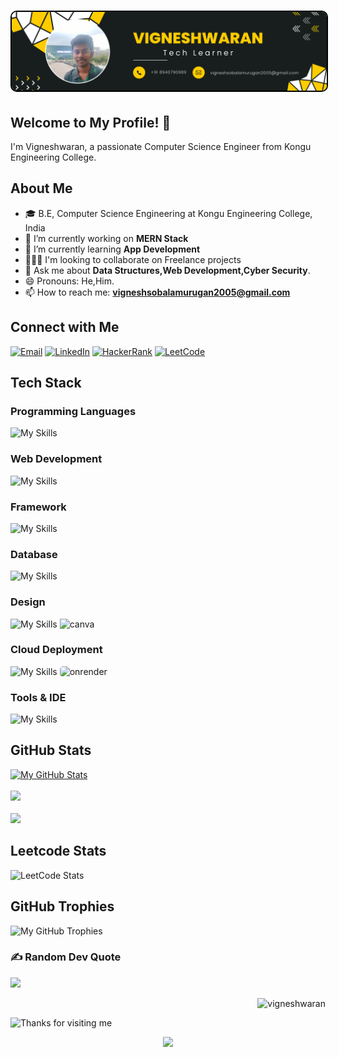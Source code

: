 <h1 align="center">
  <img src="https://github.com/vigneshwaranbalamurugan/vigneshwaranbalamurugan/blob/main/Giithub%20Info.svg" alt="Vigneshwaran" style="border-radius: 10px; border: 2px solid #000;"  />
</h1>


## Welcome to My Profile! 👋 

I'm Vigneshwaran, a passionate Computer Science Engineer from Kongu Engineering College.

## About Me
- 🎓 B.E, Computer Science Engineering at Kongu Engineering College, India
- 🌱 I’m currently working on <b>MERN Stack</b>
- 🔭 I’m currently learning <b>App Development</b><br>
- 🧑‍🤝‍🧑 I'm looking to collaborate on Freelance projects
- 💬 Ask me about <b>Data Structures,Web Development,Cyber Security</b>.
- 😄 Pronouns: He,Him.
- 📫 How to reach me: **vigneshsobalamurugan2005@gmail.com**
<!--- 👯 I’m looking to collaborate on [Open Source Projects or Areas of Interest].
- 🤔 I’m looking for help with [Something you need help with].
<!--- ⚡ Fun fact: [Interesting Fun Fact about Yourself].-->

## Connect with Me 
  
[![Email](https://img.shields.io/badge/Email-Me-informational?style=for-the-badge&logo=protonmail&logoColor=white)](mailto:vigneshwaranb.22cse@kongu.edu)
[![LinkedIn](https://img.shields.io/badge/LinkedIn-Profile-informational?style=for-the-badge&logo=linkedin&logoColor=white)](https://www.linkedin.com/in/vignesh-waran-bala/)
[![HackerRank](https://img.shields.io/badge/HackerRank-Profile-success?style=for-the-badge&logo=hackerrank&logoColor=2EC866)](https://www.hackerrank.com/profile/22CSR235)
[![LeetCode](https://img.shields.io/badge/LeetCode-Profile-yellow?style=for-the-badge&logo=leetcode&logoColor=FFA116)](https://leetcode.com/vigneshwaranbalamurugan/)


## Tech Stack

<h3 align="left">Programming Languages </h3>

![My Skills](https://skillicons.dev/icons?i=c,cpp,java,python,js,ts,dart)

<h3 align="left">Web Development</h3>

![My Skills](https://skillicons.dev/icons?i=html,css,bootstrap,react,nodejs,express,nextjs,tailwind,threejs)

<h3 align="left">Framework</h3>

![My Skills](https://skillicons.dev/icons?i=spring,django,react,flask)

<h3 align="left">Database</h3>

![My Skills](https://skillicons.dev/icons?i=mysql,mongodb,postgres)


<h3 align="left">Design</h3>

![My Skills](https://skillicons.dev/icons?i=webflow,figma) <img src="https://oregoncoast.edu/wp-content/uploads/2024/02/canva-logo.png" alt="canva" width="50" height="50" >

<h3 align="left">Cloud Deployment</h3>

![My Skills](https://skillicons.dev/icons?i=netlify,vercel) <img src="https://global.discourse-cdn.com/business6/uploads/render/original/2X/1/11352202c8503f736bea5efb59684f678d7c860c.svg" alt="onrender" width="49" height="49" style="border-radius:5px;" >

<h3 align="left">Tools & IDE</h3>

![My Skills](https://skillicons.dev/icons?i=git,github,vscode,arduino,idea)

<!--## GitHub Stats
[![Your GitHub Stats](https://github-readme-stats.vercel.app/api?username=YourUsername&show_icons=true&theme=radical)](https://github.com/YourUsername)
-->

<!--- [Twitter](Your Twitter Profile Link)
- [Personal Website/Blog](Your Website or Blog Link)-->
## GitHub Stats
[![My GitHub Stats](https://denvercoder1-github-readme-stats.vercel.app/api?username=vigneshwaranbalamurugan&show_icons=true&count_private=true&theme=radical)](https://github.com/vigneshwaranbalamurugan)
<br>
<br>
![](https://github-readme-streak-stats.herokuapp.com/?user=vigneshwaranbalamurugan&theme=gotham&hide_border=false)
<br>
<br>
![](https://github-readme-stats.vercel.app/api/top-langs/?username=vigneshwaranbalamurugan&theme=gotham&hide_border=false&include_all_commits=true&count_private=true&layout=compact)

## Leetcode Stats
![LeetCode Stats](https://leetcard.jacoblin.cool/vigneshwaranbalamurugan?theme=dark&font=Marcellus&ext=heatmap)

## GitHub Trophies
![My GitHub Trophies](https://github-profile-trophy.vercel.app/?username=vigneshwaranbalamurugan&theme=radical&no-frame=true&no-bg=true&margin-w=1)

### ✍️ Random Dev Quote
![](https://quotes-github-readme.vercel.app/api?type=horizontal&theme=radical)
<p align="right"> <img src="https://komarev.com/ghpvc/?username=vigneshwaranbalamurugan&label=Profile%20views&color=0e75b6&style=flat" alt="vigneshwaran" /> </p>
<img height="120" alt="Thanks for visiting me" width="100%" src="https://raw.githubusercontent.com/BrunnerLivio/brunnerlivio/master/images/marquee.svg" />

<p align="center">
  <img src="https://capsule-render.vercel.app/api?type=waving&color=gradient&height=60&section=footer&width=100"/>
</p>

<!--Feel free to fork and customize this template for your own GitHub profile. Happy coding!-->

